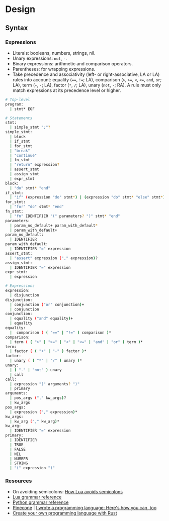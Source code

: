 # Design

## Syntax

### Expressions

* Literals: booleans, numbers, strings, nil.
* Unary expressions: `not`, `-`.
* Binary expressions: arithmetic and comparison operators.
* Parentheses: for wrapping expressions.
* Take precedence and associativity (left- or right-associative, LA or LA) rules into account: equality (`==`, `!=`; LA), comparison (`>`, `>=`, `<`, `<=`, `and`, `or`; LA), term (`+`, `-`; LA), factor (`*`, `/`; LA), unary (`not`, `-`; RA). A rule must only match expressions at its precedence level or higher.

```bash
# Top-level
program:
  | stmt* EOF

# Statements
stmt:
  | simple_stmt ";"?
simple_stmt:
  | block
  | if_stmt
  | for_stmt
  | "break"
  | "continue"
  | fn_stmt
  | "return" expression?
  | assert_stmt
  | assign_stmt
  | expr_stmt
block:
  | "do" stmt* "end"
if_stmt:
  | "if" (expression "do" stmt*) | (expression "do" stmt* "else" stmt*) "end"
for_stmt:
  | "for" "do" stmt* "end"
fn_stmt:
  | "fn" IDENTIFIER "(" parameters? ")" stmt* "end"
parameters:
  | param_no_default+ param_with_default*
  | param_with_default+
param_no_default:
  | IDENTIFIER
param_with_default:
  | IDENTIFIER "=" expression
assert_stmt:
  | "assert" expression ("," expression)?
assign_stmt:
  | IDENTIFIER "=" expression
expr_stmt:
  | expression

# Expressions
expression:
  | disjunction
disjunction:
  | conjunction ("or" conjunction)+
  | conjunction
conjunction:
  | equality ("and" equality)+
  | equality
equality:
  |  comparison ( ( "==" | "!=" ) comparison )*
comparison:
  | term ( ( ">" | ">=" | "<" | "<=" | "and" | "or" ) term )*
term:
  | factor ( ( "+" | "-" ) factor )*
factor:
  | unary ( ( "*" | "/" ) unary )*
unary:
  | ( "-" | "not" ) unary
  | call
call:
  | expression "(" arguments? ")"
  | primary
arguments:
  | pos_args ("," kw_args)?
  | kw_args
pos_args:
  | expression ("," expression)*
kw_args:
  | kw_arg ("," kw_arg)*
kw_arg:
  | IDENTIFIER "=" expression
primary:
  | IDENTIFIER
  | TRUE
  | FALSE
  | NIL
  | NUMBER
  | STRING
  | "(" expression ")"
```

### Resources

- On avoiding semicolons: [How Lua avoids semicolons](https://www.seventeencups.net/posts/how-lua-avoids-semicolons/)
- [Lua grammar reference](http://lua-users.org/wiki/LuaGrammar)
- [Python grammar reference](https://docs.python.org/3/reference/grammar.html)
- [Pinecone](https://github.com/wmww/Pinecone) | [I wrote a programming language: Here's how you can, too](https://www.freecodecamp.org/news/the-programming-language-pipeline-91d3f449c919/)
- [Create your own programming language with Rust](https://createlang.rs/)
